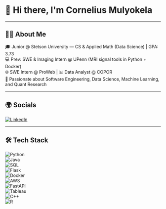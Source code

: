 # 👋 Hi there, I'm Cornelius Mulyokela  

---

## 🧑‍💻 About Me  
🎓 Junior @ Stetson University — CS & Applied Math (Data Science) | GPA: 3.73  
💻 Prev: SWE & Imaging Intern @ UPenn (MRI signal tools in Python + Docker)  
🌐 SWE Intern @ ProWeb | 📊 Data Analyst @ COPOR  
🚀 Passionate about Software Engineering, Data Science, Machine Learning, and Quant Research  

---
## 🌍 Socials  
[![LinkedIn](https://img.shields.io/badge/LinkedIn-blue?style=for-the-badge&logo=linkedin&logoColor=white)](https://www.linkedin.com/in/cornelius-mulyokela-a65366225)  

---
## 🛠️ Tech Stack  
![Python](https://img.shields.io/badge/Python-3776AB?style=for-the-badge&logo=python&logoColor=white)  
![Java](https://img.shields.io/badge/Java-ED8B00?style=for-the-badge&logo=java&logoColor=white)  
![SQL](https://img.shields.io/badge/SQL-003B57?style=for-the-badge&logo=database&logoColor=white)  
![Flask](https://img.shields.io/badge/Flask-000000?style=for-the-badge&logo=flask&logoColor=white)  
![Docker](https://img.shields.io/badge/Docker-2496ED?style=for-the-badge&logo=docker&logoColor=white)  
![AWS](https://img.shields.io/badge/AWS-232F3E?style=for-the-badge&logo=amazon-aws&logoColor=white)  
![FastAPI](https://img.shields.io/badge/FastAPI-009688?style=for-the-badge&logo=fastapi&logoColor=white)  
![Tableau](https://img.shields.io/badge/Tableau-E97627?style=for-the-badge&logo=tableau&logoColor=white)  
![C++](https://img.shields.io/badge/C++-00599C?style=for-the-badge&logo=cplusplus&logoColor=white)  
![R](https://img.shields.io/badge/R-276DC3?style=for-the-badge&logo=r&logoColor=white) 
